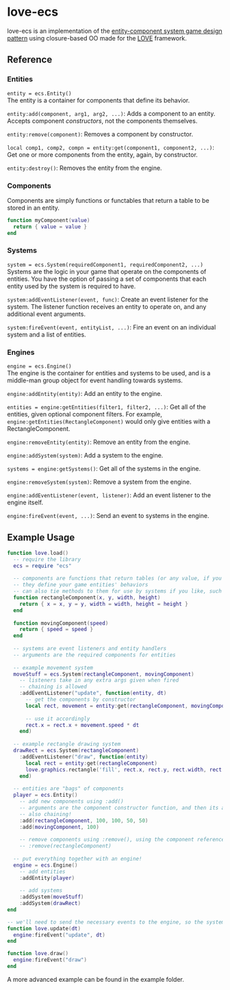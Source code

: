 love-ecs
========

love-ecs is an implementation of the [entity-component system game design pattern](http://en.wikipedia.org/wiki/Entity_component_system) using closure-based OO  made for the [LOVE](http://love2d.org) framework.

Reference
---------

### Entities
`entity = ecs.Entity()`  
The entity is a container for components that define its behavior. 

`entity:add(component, arg1, arg2, ...)`: Adds a component to an entity. Accepts component _constructors_, not the components themselves.

`entity:remove(component)`: Removes a component by constructor.

`local comp1, comp2, compn = entity:get(component1, component2, ...)`: Get one or more components from the entity, again, by constructor.

`entity:destroy()`: Removes the entity from the engine.

### Components
Components are simply functions or functables that return a table to be stored in an entity.

```lua
function myComponent(value)
  return { value = value }
end
```

### Systems
`system = ecs.System(requiredComponent1, requiredComponent2, ...)`  
Systems are the logic in your game that operate on the components of entities. You have the option of passing a set of components that each entity used by the system is required to have.

`system:addEventListener(event, func)`: Create an event listener for the system. The listener function receives an entity to operate on, and any additional event arguments.

`system:fireEvent(event, entityList, ...)`: Fire an event on an individual system and a list of entities.

### Engines
`engine = ecs.Engine()`  
The engine is the container for entities and systems to be used, and is a middle-man group object for event handling towards systems.

`engine:addEntity(entity)`: Add an entity to the engine.

`entities = engine:getEntities(filter1, filter2, ...)`: Get all of the entities, given optional component filters. For example, `engine:getEntities(RectangleComponent)` would only give entities with a RectangleComponent.

`engine:removeEntity(entity)`: Remove an entity from the engine.

`engine:addSystem(system)`: Add a system to the engine.

`systems = engine:getSystems()`: Get all of the systems in the engine.

`engine:removeSystem(system)`: Remove a system from the engine.

`engine:addEventListener(event, listener)`: Add an event listener to the engine itself.

`engine:fireEvent(event, ...)`: Send an event to systems in the engine.

Example Usage
-------------
```lua
function love.load()
  -- require the library
  ecs = require "ecs"
  
  -- components are functions that return tables (or any value, if you prefer)
  -- they define your game entities' behaviors
  -- can also tie methods to them for use by systems if you like, such as :getPosition() or :setPosition()
  function rectangleComponent(x, y, width, height)
    return { x = x, y = y, width = width, height = height }
  end
  
  function movingComponent(speed)
    return { speed = speed }
  end
  
  -- systems are event listeners and entity handlers
  -- arguments are the required components for entities
  
  -- example movement system
  moveStuff = ecs.System(rectangleComponent, movingComponent)
    -- listeners take in any extra args given when fired
    -- chaining is allowed
    :addEventListener("update", function(entity, dt)
      -- get the components by constructor
      local rect, movement = entity:get(rectangleComponent, movingComponent)
      
      -- use it accordingly
      rect.x = rect.x + movement.speed * dt
    end)
  
  -- example rectangle drawing system
  drawRect = ecs.System(rectangleComponent)
    :addEventListener("draw", function(entity)
      local rect = entity:get(rectangleComponent)
      love.graphics.rectangle('fill', rect.x, rect.y, rect.width, rect.height)
    end)
  
  -- entities are "bags" of components
  player = ecs.Entity()
    -- add new components using :add()
    -- arguments are the component constructor function, and then its arguments afterward
    -- also chaining!
    :add(rectangleComponent, 100, 100, 50, 50)
    :add(movingComponent, 100)
    
    -- remove components using :remove(), using the component reference
    -- :remove(rectangleComponent)
  
  -- put everything together with an engine!
  engine = ecs.Engine()
    -- add entities
    :addEntity(player)
    
    -- add systems
    :addSystem(moveStuff)
    :addSystem(drawRect)
end

-- we'll need to send the necessary events to the engine, so the systems receive them.
function love.update(dt)
  engine:fireEvent("update", dt)
end

function love.draw()
  engine:fireEvent("draw")
end
```

A more advanced example can be found in the example folder.
